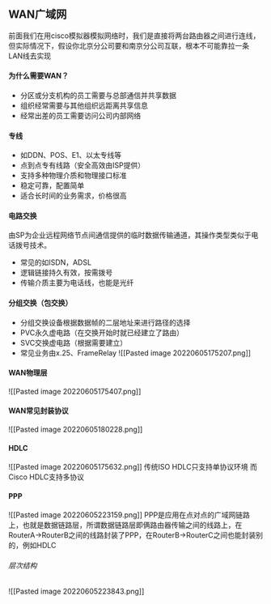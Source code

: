 ## WAN广域网
前面我们在用cisco模拟器模拟网络时，我们是直接将两台路由器之间进行连线，但实际情况下，假设你北京分公司要和南京分公司互联，根本不可能靠拉一条LAN线去实现

#### 为什么需要WAN？
- 分区或分支机构的员工需要与总部通信并共享数据
- 组织经常需要与其他组织远距离共享信息
- 经常出差的员工需要访问公司内部网络

#### 专线
- 如DDN、POS、E1、以太专线等
- 点到点专有线路（安全高效由ISP提供）
- 支持多种物理介质和物理接口标准
- 稳定可靠，配置简单
- 适合长时间的业务需求，价格很高

#### 电路交换
由SP为企业远程网络节点间通信提供的临时数据传输通道，其操作类型类似于电话拨号技术。
- 常见的如ISDN，ADSL
- 逻辑链接持久有效，按需拨号
- 传输介质主要为电话线，也能是光纤

#### 分组交换（包交换）
- 分组交换设备根据数据帧的二层地址来进行路径的选择
- PVC永久虚电路（在交换开始时就已经建立了路由）
- SVC交换虚电路（根据需要建立）
- 常见业务由x.25、FrameRelay
![[Pasted image 20220605175207.png]]


#### WAN物理层
![[Pasted image 20220605175407.png]]

#### WAN常见封装协议
![[Pasted image 20220605180228.png]]

#### HDLC
![[Pasted image 20220605175632.png]]
传统ISO HDLC只支持单协议环境
而Cisco HDLC支持多协议

#### PPP
![[Pasted image 20220605223159.png]]
PPP是应用在点对点的广域网链路上，也就是数据链路层，所谓数据链路层即俩路由器传输之间的线路上，在RouterA->RouterB之间的线路封装了PPP，在RouterB->RouterC之间也能封装别的，例如HDLC

###### 层次结构
![[Pasted image 20220605223843.png]]